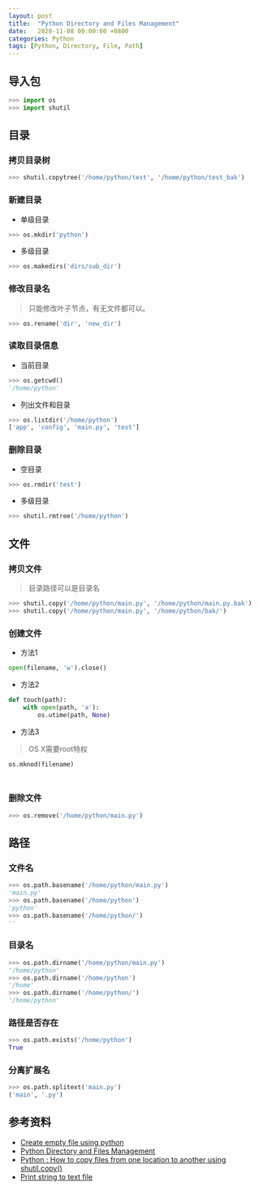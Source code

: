 ```yaml
---
layout: post
title:  "Python Directory and Files Management"
date:   2020-11-08 00:00:00 +0800
categories: Python
tags: [Python, Directory, File, Path]
---
```


## 导入包
```python
>>> import os
>>> import shutil
```

## 目录

### 拷贝目录树
```python
>>> shutil.copytree('/home/python/test', '/home/python/test_bak')
```

### 新建目录
* 单级目录
```python
>>> os.mkdir('python')
```

* 多级目录
```python
>>> os.makedirs('dirs/sub_dir')
```

### 修改目录名
> 只能修改叶子节点，有无文件都可以。
```python
>>> os.rename('dir', 'new_dir')
```

### 读取目录信息
* 当前目录
```python
>>> os.getcwd()
'/home/python'
```

* 列出文件和目录
```python
>>> os.listdir('/home/python')
['app', 'config', 'main.py', 'test']
```

### 删除目录
* 空目录
```python
>>> os.rmdir('test')
```

* 多级目录
```python
>>> shutil.rmtree('/home/python')
```

## 文件

### 拷贝文件
> 目录路径可以是目录名
```python
>>> shutil.copy('/home/python/main.py', '/home/python/main.py.bak')
>>> shutil.copy('/home/python/main.py', '/home/python/bak/')
```

### 创建文件
* 方法1
```python
open(filename, 'w').close()
```

* 方法2
```python
def touch(path):
    with open(path, 'a'):
        os.utime(path, None)
```

* 方法3
> OS X需要root特权
```python
os.mknod(filename)
```

### 
```python
```

### 删除文件
```python
>>> os.remove('/home/python/main.py')
```

## 路径

### 文件名
```python
>>> os.path.basename('/home/python/main.py')
'main.py'
>>> os.path.basename('/home/python')
'python'
>>> os.path.basename('/home/python/')
''
```

### 目录名
```python
>>> os.path.dirname('/home/python/main.py')
'/home/python'
>>> os.path.dirname('/home/python')
'/home'
>>> os.path.dirname('/home/python/')
'/home/python'
```

### 路径是否存在
```python
>>> os.path.exists('/home/python')
True
```

### 分离扩展名
```python
>>> os.path.splitext('main.py')
('main', '.py')
```

## 参考资料
* [Create empty file using python](https://stackoverflow.com/questions/12654772/create-empty-file-using-python)
* [Python Directory and Files Management](https://www.programiz.com/python-programming/directory)
* [Python : How to copy files from one location to another using shutil.copy()](https://thispointer.com/python-how-to-copy-files-from-one-location-to-another-using-shutil-copy/)
* [Print string to text file](https://stackoverflow.com/questions/5214578/print-string-to-text-file)

